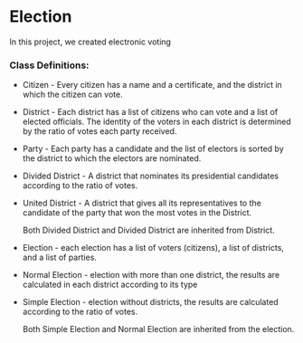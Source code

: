 # Election

In this project, we created electronic voting

### **Class Definitions:** ###

* Citizen - Every citizen has a name and a certificate, and the district in which the citizen can vote.

* District - Each district has a list of citizens who can vote and a list of elected officials. The identity of the voters in each district is determined by the ratio of votes each party received.

* Party - Each party has a candidate and the list of electors is sorted by the district to which the electors are nominated.

* Divided District - A district that nominates its presidential candidates according to the ratio of votes.

* United District - A district that gives all its representatives to the candidate of the party that won the most votes in the District.
  
  Both Divided District and Divided District are inherited from District.

* Election - each election has a list of voters (citizens), a list of districts, and a list of parties.

* Normal Election - election with more than one district, the results are calculated in each district according to its type

* Simple Election - election without districts, the results are calculated according to the ratio of votes.

  Both Simple Election and Normal Election are inherited from the election.
